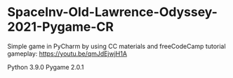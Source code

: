 # SpaceInv-Old-Lawrence-Odyssey-2021-Pygame-CR

Simple game in PyCharm by using CC materials and freeCodeCamp tutorial 
gameplay: https://youtu.be/qmJdEjwjH1A

Python 3.9.0
Pygame 2.0.1
